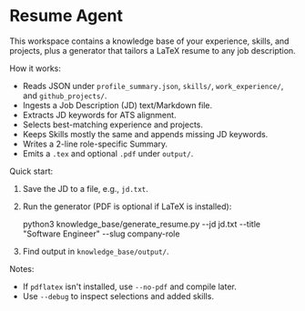 # Resume Agent

This workspace contains a knowledge base of your experience, skills, and projects, plus a generator that tailors a LaTeX resume to any job description.

How it works:

- Reads JSON under `profile_summary.json`, `skills/`, `work_experience/`, and `github_projects/`.
- Ingests a Job Description (JD) text/Markdown file.
- Extracts JD keywords for ATS alignment.
- Selects best-matching experience and projects.
- Keeps Skills mostly the same and appends missing JD keywords.
- Writes a 2-line role-specific Summary.
- Emits a `.tex` and optional `.pdf` under `output/`.

Quick start:

1. Save the JD to a file, e.g., `jd.txt`.
2. Run the generator (PDF is optional if LaTeX is installed):

   python3 knowledge_base/generate_resume.py --jd jd.txt --title "Software Engineer" --slug company-role

3. Find output in `knowledge_base/output/`.

Notes:

- If `pdflatex` isn't installed, use `--no-pdf` and compile later.
- Use `--debug` to inspect selections and added skills.
